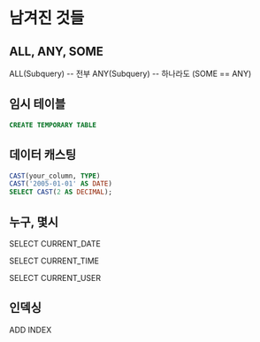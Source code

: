 # 남겨진 것들

## ALL, ANY, SOME

ALL(Subquery) -- 전부
ANY(Subquery) -- 하나라도
(SOME == ANY)

## 임시 테이블

```sql
CREATE TEMPORARY TABLE
```

## 데이터 캐스팅

```sql
CAST(your_column, TYPE)
CAST('2005-01-01' AS DATE)
SELECT CAST(2 AS DECIMAL);
```

## 누구, 몇시

SELECT CURRENT_DATE

SELECT CURRENT_TIME

SELECT CURRENT_USER

## 인덱싱

ADD INDEX
